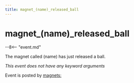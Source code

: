 ```yaml
---
title: magnet_(name)_released_ball
---
```


# magnet_(name)_released_ball


--8<-- "event.md"

The magnet called (name) has just released a ball.

*This event does not have any keyword arguments*

Event is posted by [magnets:](../config/magnets.md)
